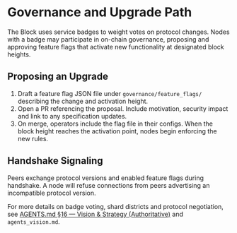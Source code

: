 # Governance and Upgrade Path

The Block uses service badges to weight votes on protocol changes. Nodes with a
badge may participate in on-chain governance, proposing and approving feature
flags that activate new functionality at designated block heights.

## Proposing an Upgrade

1. Draft a feature flag JSON file under `governance/feature_flags/` describing
the change and activation height.
2. Open a PR referencing the proposal. Include motivation, security impact and
link to any specification updates.
3. On merge, operators include the flag file in their configs. When the block
height reaches the activation point, nodes begin enforcing the new rules.

## Handshake Signaling

Peers exchange protocol versions and enabled feature flags during handshake. A
node will refuse connections from peers advertising an incompatible protocol
version.

For more details on badge voting, shard districts and protocol negotiation, see
[AGENTS.md §16 — Vision & Strategy (Authoritative)](../AGENTS.md#16-vision--strategy-authoritative)
and `agents_vision.md`.
